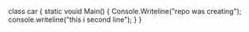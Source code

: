class car {
static vouid Main()
{
Console.Writeline("repo was creating");
console.writeline("this i second line");
}
}
